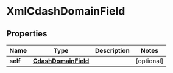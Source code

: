 

# XmlCdashDomainField


## Properties

Name | Type | Description | Notes
------------ | ------------- | ------------- | -------------
**self** | [**CdashDomainField**](CdashDomainField.md) |  |  [optional]



